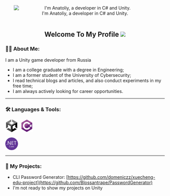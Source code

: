 <div align="center">
    <div style="text-align: center;">
        <img src="https://media4.giphy.com/media/v1.Y2lkPTc5MGI3NjExOHRmOGtnZnV2ajFoMjlmNzQ4bnp4N2J6NHU3a3ZmenZuNG43YWc2diZlcD12MV9pbnRlcm5hbF9naWZfYnlfaWQmY3Q9Zw/qgQUggAC3Pfv687qPC/giphy.gif" width="450" alt="I'm Anatoliy, a developer in C# and Unity." style="display: block; margin: 0 auto;">
        <div style="width: 450px; margin: 0 auto;">
            I'm Anatoliy, a developer in C# and Unity.
        </div>
    </div>
</div>

<div align="center"><img src="https://komarev.com/ghpvc/?username=Blossantrape&style=flat-square&color=blueviolet" alt=""/></div>

<h2 align="center">
  Welcome To My Profile <img src="https://media.giphy.com/media/hvRJCLFzcasrR4ia7z/giphy.gif" width="26px"/>
</h2>

### 👨‍💻 About Me:

I am a Unity game developer from Russia

- I am a college graduate with a degree in Engineering;
- I am a former student of the University of Cybersecurity;
- I read technical blogs and articles, and also conduct experiments in my free time;
- I am always actively looking for career opportunities.

---

### 🛠️ Languages & Tools:

<p>
	<img src="https://github.com/devicons/devicon/blob/master/icons/unity/unity-original.svg" title="Java" alt="Java" width="40" height="40"/>&nbsp;
	<img src="https://github.com/devicons/devicon/blob/master/icons/csharp/csharp-original.svg" title="Spring" alt="Spring" width="40" height="40"/>&nbsp;
</p>
<p>
	<img src="https://github.com/devicons/devicon/blob/master/icons/dotnetcore/dotnetcore-original.svg" alt="Maven" width="40" height="40"/>&nbsp;
</p>


---


### 🧵 My Projects:

- CLI Password Generator: [https://github.com/domeniczz/xuecheng-edu-project](https://github.com/Blossantrape/PasswordGenerator)
- I'm not ready to show my projects on Unity
